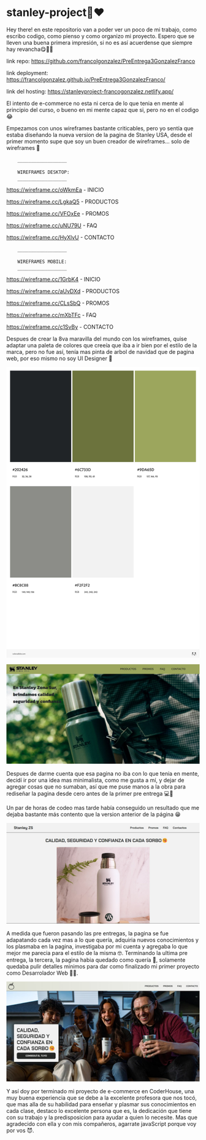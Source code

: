 # stanley-project🧉❤️

Hey there! en este repositorio van a poder ver un poco de mi trabajo, como escribo codigo, como pienso y como organizo mi proyecto. Espero que se lleven una buena primera impresión, si no es así acuerdense que siempre hay revancha😋👋🏻

link repo: https://github.com/francolgonzalez/PreEntrega3GonzalezFranco

link deployment: https://francolgonzalez.github.io/PreEntrega3GonzalezFranco/

link del hosting: https://stanleyproject-francogonzalez.netlify.app/

El intento de e-commerce no esta ni cerca de lo que tenia en mente al principio del curso, o bueno en mi mente capaz que si, pero no en el codigo 😂

Empezamos con unos wireframes bastante criticables, pero yo sentía que estaba diseñando la nueva version de la pagina de Stanley USA, desde el primer momento supe que soy un buen creador de wireframes... solo de wireframes 🥴

        __________________     
      
        WIREFRAMES DESKTOP:
        __________________

https://wireframe.cc/oWkmEa - INICIO

https://wireframe.cc/LgkaQ5 - PRODUCTOS

https://wireframe.cc/VFOxEe - PROMOS

https://wireframe.cc/uNU79U - FAQ

https://wireframe.cc/HyXlvU - CONTACTO

        __________________
        
        WIREFRAMES MOBILE: 
        __________________

https://wireframe.cc/1GrbK4 - INICIO

https://wireframe.cc/aUvDXd - PRODUCTOS

https://wireframe.cc/CLsSbQ - PROMOS

https://wireframe.cc/mXbTFc - FAQ

https://wireframe.cc/c1SvBy - CONTACTO





Despues de crear la 8va maravilla del mundo con los wireframes, quise adaptar una paleta de colores que creeía que iba a ir bien por el estilo de la marca, pero no fue así, tenía mas pinta de arbol de navidad que de pagina web, por eso mismo no soy UI Designer 🫠

![Paleta de colores](./img/imagenes-readme/paleta.jpeg)

![Primer pagina](./img/imagenes-readme/primer-pagina.jpeg)





Despues de darme cuenta que esa pagina no iba con lo que tenia en mente, decidí ir por una idea mas minimalista, como me gusta a mí, y dejar de agregar cosas que no sumaban, así que me puse manos a la obra para rediseñar la pagina desde cero antes de la primer pre entrega 💻🦾

Un par de horas de codeo mas tarde había conseguido un resultado que me dejaba bastante más contento que la version anterior de la página 😁

![Primer pre entrega](./img/imagenes-readme/primer-preentrega.jpeg)




A medida que fueron pasando las pre entregas, la pagina se fue adapatando cada vez mas a lo que quería, adquiria nuevos conocimientos y los plasmaba en la pagina, investigaba por mi cuenta y agregaba lo que mejor me parecia para el estilo de la misma 🤓. Terminando la ultima pre entrega, la tercera, la pagina habia quedado como quería 🥹, solamente quedaba pulir detalles minimos para dar como finalizado mi primer proyecto como Desarrolador Web 🦾🚀. 

![Proyecto final](./img/imagenes-readme/proyecto-final.jpeg)





Y así doy por terminado mi proyecto de e-commerce en CoderHouse, una muy buena experiencia que se debe a la excelente profesora que nos tocó, que mas alla de su habilidad para enseñar y plasmar sus conocimientos en cada clase, destaco lo excelente persona que es, la dedicación que tiene con su trabajo y la predisposicion para ayudar a quien lo necesite. Mas que agradecido con ella y con mis compañeros, agarrate javaScript porque voy por vos 😈.